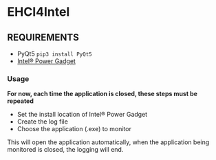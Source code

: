 # EHCI4Intel
## REQUIREMENTS
- PyQt5 `pip3 install PyQt5`
- [Intel® Power Gadget](https://www.intel.com/content/www/us/en/developer/articles/tool/power-gadget.html)

### Usage
**For now, each time the application is closed, these steps must be repeated**
- Set the install location of Intel® Power Gadget
- Create the log file
- Choose the application (.exe) to monitor

This will open the application automatically, when the application being monitored is closed, the logging will end.
